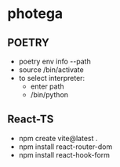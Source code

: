 # photega

## POETRY
- poetry env info --path
- source <path>/bin/activate
- to select interpreter:
    - enter path
    - <path>/bin/python

## React-TS
- npm create vite@latest .
- npm install react-router-dom
- npm install react-hook-form
